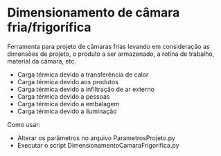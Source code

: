 # Dimensionamento de câmara fria/frigorífica


Ferramenta para projeto de câmaras frias levando em consideração as dimensões de projeto, o produto a ser armazenado, a rotina de trabalho, material da câmara, etc.

- Carga térmica devido a transferência de calor
- Carga térmica devido aos produtos
- Carga térmica devido a infiltração de ar externo
- Carga térmica devido a pessoas
- Carga térmica devido a embalagem
- Carga térmica devido a iluminação

Como usar:

- Alterar os parâmetros no arquivo ParametrosProjeto.py
- Executar o script DimensionamentoCamaraFrigorifica.py
